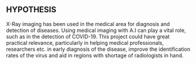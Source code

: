## HYPOTHESIS
X-Ray imaging has been used in the medical area for diagnosis and detection of diseases. Using
medical imaging with A.I can play a vital role, such as in the detection of COVID-19. This project could have great practical relevance, particularly in helping medical professionals, researchers etc. in early diagnosis of the disease, improve the identification rates of the virus and aid in regions with shortage of radiologists in hand.


